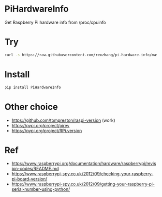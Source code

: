 # PiHardwareInfo
Get Raspberry Pi hardware info from /proc/cpuinfo


# Try
```bash
curl -s https://raw.githubusercontent.com/rexzhang/pi-hardware-info/master/pi_hardware_info.py | python3
```

# Install
```bash
pip install PiHardwareInfo
```

# Other choice
* https://github.com/tompreston/raspi-version (work)
* https://pypi.org/project/pirev
* https://pypi.org/project/RPi.version

# Ref
* https://www.raspberrypi.org/documentation/hardware/raspberrypi/revision-codes/README.md
* https://www.raspberrypi-spy.co.uk/2012/09/checking-your-raspberry-pi-board-version/
* https://www.raspberrypi-spy.co.uk/2012/09/getting-your-raspberry-pi-serial-number-using-python/
